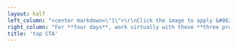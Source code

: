 ```yaml
---
layout: half
left_column: "<center markdown=\"1\">\r\nClick the image to apply &#8631;\r\n\r\n[![Apply Now](StoryThreads_ApplyButton.png)](https://forms.gle/gSjLLTvca513spno6?target=_blank)\r\n\r\nApplications open Oct. 1st\r\n\r\n[Terms](/story-threads/StoryThreads_TermsandConditions.pdf?target=_blank){.button}\r\n</center>"
right_column: "For **four days**, work virtually with these **three professional editors** to explore every aspect of writing three-dimensional characters, from inception, into drafting, and through revisions. \r\n\r\n**Story Threads: Unraveling Character** will help you bring new depth and dimension to every character you create. This virtual retreat includes a deep dive on major topics that influence characters, as well as discussions and exercises on:\r\n * Creating realistic and well-developed characters\r\n * How characters and plot influence each other\r\n * Defining your character’s internal and external struggles\r\n * And more!\r\n \r\n_And of course, plenty of time for writing._\r\n\r\nAll participants will also receive feedback on 10 pages of their manuscript from one of our professional editors + other writers at the retreat."
title: 'top CTA'
---
```


